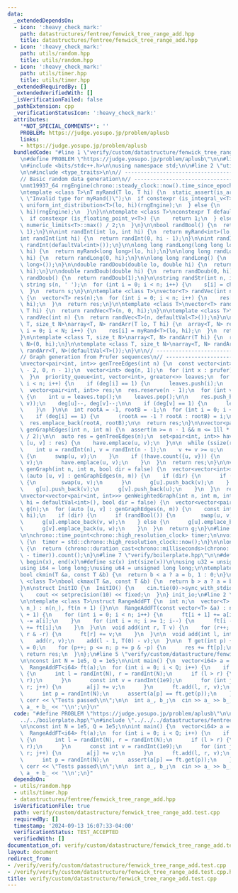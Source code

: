 ```yaml
---
data:
  _extendedDependsOn:
  - icon: ':heavy_check_mark:'
    path: datastructures/fentree/fenwick_tree_range_add.hpp
    title: datastructures/fentree/fenwick_tree_range_add.hpp
  - icon: ':heavy_check_mark:'
    path: utils/random.hpp
    title: utils/random.hpp
  - icon: ':heavy_check_mark:'
    path: utils/timer.hpp
    title: utils/timer.hpp
  _extendedRequiredBy: []
  _extendedVerifiedWith: []
  _isVerificationFailed: false
  _pathExtension: cpp
  _verificationStatusIcon: ':heavy_check_mark:'
  attributes:
    '*NOT_SPECIAL_COMMENTS*': ''
    PROBLEM: https://judge.yosupo.jp/problem/aplusb
    links:
    - https://judge.yosupo.jp/problem/aplusb
  bundledCode: "#line 1 \"verify/custom/datastructure/fenwick_tree_range_add.test.cpp\"\
    \n#define PROBLEM \"https://judge.yosupo.jp/problem/aplusb\"\n\n#line 1 \"verify/boilerplate.hpp\"\
    \n#include <bits/stdc++.h>\n\nusing namespace std;\n\n#line 2 \"utils/random.hpp\"\
    \n\n#include <type_traits>\n\n// ----------------------------------------------------\n\
    // Basic random data generation\n// ----------------------------------------------------\n\
    \nmt19937_64 rngEngine(chrono::steady_clock::now().time_since_epoch().count());\n\
    \ntemplate <class T>\nT myRand(T lo, T hi) {\n  static_assert(is_arithmetic_v<T>,\
    \ \"Invalid type for myRand()\");\n  if constexpr (is_integral_v<T>) {\n    return\
    \ uniform_int_distribution<T>(lo, hi)(rngEngine);\n  } else {\n    return uniform_real_distribution<T>(lo,\
    \ hi)(rngEngine);\n  }\n}\n\ntemplate <class T>\nconstexpr T defaultVal() {\n\
    \  if constexpr (is_floating_point_v<T>) {\n    return 1;\n  } else {\n    return\
    \ numeric_limits<T>::max() / 2;\n  }\n}\n\nbool randBool() {\n  return myRand<int>(0,\
    \ 1);\n}\n\nint randInt(int lo, int hi) {\n  return myRand<int>(lo, hi);\n}\n\n\
    int randInt(int hi) {\n  return randInt(0, hi - 1);\n}\n\nint randInt() {\n  return\
    \ randInt(defaultVal<int>());\n}\n\nlong long randLong(long long lo, long long\
    \ hi) {\n  return myRand<long long>(lo, hi);\n}\n\nlong long randLong(long long\
    \ hi) {\n  return randLong(0, hi);\n}\n\nlong long randLong() {\n  return randLong(defaultVal<long\
    \ long>());\n}\n\ndouble randDoub(double lo, double hi) {\n  return myRand<double>(lo,\
    \ hi);\n}\n\ndouble randDoub(double hi) {\n  return randDoub(0, hi);\n}\n\ndouble\
    \ randDoub() {\n  return randDoub(1);\n}\n\nstring randStr(int n, int k) {\n \
    \ string s(n, ' ');\n  for (int i = 0; i < n; i++) {\n    s[i] = char('a' + randInt(k));\n\
    \  }\n  return s;\n}\n\ntemplate <class T>\nvector<T> randVec(int n, T lo, T hi)\
    \ {\n  vector<T> res(n);\n  for (int i = 0; i < n; i++) {\n    res[i] = myRand<T>(lo,\
    \ hi);\n  }\n  return res;\n}\n\ntemplate <class T>\nvector<T> randVec(int n,\
    \ T hi) {\n  return randVec<T>(n, 0, hi);\n}\n\ntemplate <class T>\nvector<T>\
    \ randVec(int n) {\n  return randVec<T>(n, defaultVal<T>());\n}\n\ntemplate <class\
    \ T, size_t N>\narray<T, N> randArr(T lo, T hi) {\n  array<T, N> res;\n  for (int\
    \ i = 0; i < N; i++) {\n    res[i] = myRand<T>(lo, hi);\n  }\n  return res;\n\
    }\n\ntemplate <class T, size_t N>\narray<T, N> randArr(T hi) {\n  return randArr<T,\
    \ N>(0, hi);\n}\n\ntemplate <class T, size_t N>\narray<T, N> randArr() {\n  return\
    \ randArr<T, N>(defaultVal<T>());\n}\n\n// ----------------------------------------------------\n\
    // Graph generation from Prufer sequences\n// ----------------------------------------------------\n\
    \nvector<pair<int, int>> genTreeEdges(int n) {\n  const vector<int> prufer = randVec(n\
    \ - 2, 0, n - 1);\n  vector<int> deg(n, 1);\n  for (int x : prufer) {\n    deg[x]++;\n\
    \  }\n  priority_queue<int, vector<int>, greater<>> leaves;\n  for (int i = 0;\
    \ i < n; i++) {\n    if (deg[i] == 1) {\n      leaves.push(i);\n    }\n  }\n\n\
    \  vector<pair<int, int>> res;\n  res.reserve(n - 1);\n  for (int v : prufer)\
    \ {\n    int u = leaves.top();\n    leaves.pop();\n\n    res.push_back(minmax(u,\
    \ v));\n    deg[u]--, deg[v]--;\n\n    if (deg[v] == 1) {\n      leaves.push(v);\n\
    \    }\n  }\n\n  int rootA = -1, rootB = -1;\n  for (int i = 0; i < n; i++) {\n\
    \    if (deg[i] == 1) {\n      (rootA == -1 ? rootA : rootB) = i;\n    }\n  }\n\
    \  res.emplace_back(rootA, rootB);\n\n  return res;\n}\n\nvector<pair<int, int>>\
    \ genGraphEdges(int n, int m) {\n  assert(m >= n - 1 && m <= 1ll * n * (n - 1)\
    \ / 2);\n\n  auto res = genTreeEdges(n);\n  set<pair<int, int>> have;\n  for (auto\
    \ [u, v] : res) {\n    have.emplace(u, v);\n  }\n\n  while (ssize(res) < m) {\n\
    \    int u = randInt(n), v = randInt(n - 1);\n    v += v >= u;\n    if (u > v)\
    \ {\n      swap(u, v);\n    }\n    if (!have.count({u, v})) {\n      res.emplace_back(u,\
    \ v);\n      have.emplace(u, v);\n    }\n  }\n  return res;\n}\n\nvector<vector<int>>\
    \ genGraph(int n, int m, bool dir = false) {\n  vector<vector<int>> g(n);\n  for\
    \ (auto [u, v] : genGraphEdges(n, m)) {\n    if (dir) {\n      if (randBool())\
    \ {\n        swap(u, v);\n      }\n      g[u].push_back(v);\n    } else {\n  \
    \    g[u].push_back(v);\n      g[v].push_back(u);\n    }\n  }\n  return g;\n}\n\
    \nvector<vector<pair<int, int>>> genWeightedGraph(int n, int m, int lo = 1, int\
    \ hi = defaultVal<int>(), bool dir = false) {\n  vector<vector<pair<int, int>>>\
    \ g(n);\n  for (auto [u, v] : genGraphEdges(n, m)) {\n    const int w = randInt(lo,\
    \ hi);\n    if (dir) {\n      if (randBool()) {\n        swap(u, v);\n      }\n\
    \      g[u].emplace_back(v, w);\n    } else {\n      g[u].emplace_back(v, w);\n\
    \      g[v].emplace_back(u, w);\n    }\n  }\n  return g;\n}\n#line 2 \"utils/timer.hpp\"\
    \n\nchrono::time_point<chrono::high_resolution_clock> timer;\n\nvoid startTimer()\
    \ {\n  timer = std::chrono::high_resolution_clock::now();\n}\n\nlong long elapsed()\
    \ {\n  return (chrono::duration_cast<chrono::milliseconds>(chrono::high_resolution_clock::now()\
    \ - timer)).count();\n}\n#line 7 \"verify/boilerplate.hpp\"\n\n#define all(x)\
    \ begin(x), end(x)\n#define sz(x) int(size(x))\n\nusing u32 = unsigned int;\n\
    using i64 = long long;\nusing u64 = unsigned long long;\n\ntemplate <class T>\n\
    bool ckmin(T &a, const T &b) {\n  return b < a ? a = b, 1 : 0;\n}\n\ntemplate\
    \ <class T>\nbool ckmax(T &a, const T &b) {\n  return b > a ? a = b, 1 : 0;\n\
    }\n\nstruct InitIO {\n  InitIO() {\n    cin.tie(0)->sync_with_stdio(0);\n    cin.exceptions(cin.failbit);\n\
    \    cout << setprecision(10) << fixed;\n  }\n} init_io;\n#line 2 \"datastructures/fentree/fenwick_tree_range_add.hpp\"\
    \n\ntemplate <class T>\nstruct RangeAddFT {\n  int n;\n  vector<T> ft;\n\n  RangeAddFT(int\
    \ n_) : n(n_), ft(n + 1) {}\n\n  RangeAddFT(const vector<T> &a) : n(sz(a)), ft(n\
    \ + 1) {\n    for (int i = 0; i < n; i++) {\n      ft[i + 1] += a[i];\n      ft[i]\
    \ -= a[i];\n    }\n    for (int i = n; i >= 1; i--) {\n      ft[i - (i & -i)]\
    \ += ft[i];\n    }\n  }\n\n  void add(int r, T v) {\n    for (r++; r > 0; r -=\
    \ r & -r) {\n      ft[r] += v;\n    }\n  }\n\n  void add(int l, int r, T v) {\n\
    \    add(r, v);\n    add(l - 1, T(0) - v);\n  }\n\n  T get(int p) {\n    T res\
    \ = 0;\n    for (p++; p <= n; p += p & -p) {\n      res += ft[p];\n    }\n   \
    \ return res;\n  }\n};\n#line 5 \"verify/custom/datastructure/fenwick_tree_range_add.test.cpp\"\
    \n\nconst int N = 1e5, Q = 1e5;\n\nint main() {\n  vector<i64> a = randVec<i64>(N);\n\
    \  RangeAddFT<i64> ft(a);\n  for (int i = 0; i < Q; i++) {\n    if (randBool())\
    \ {\n      int l = randInt(N), r = randInt(N);\n      if (l > r) {\n        swap(l,\
    \ r);\n      }\n      const int v = randInt(1e9);\n      for (int j = l; j <=\
    \ r; j++) {\n        a[j] += v;\n      }\n      ft.add(l, r, v);\n    } else {\n\
    \      int p = randInt(N);\n      assert(a[p] == ft.get(p));\n    }\n  }\n\n \
    \ cerr << \"Tests passed\\n\";\n\n  int a_, b_;\n  cin >> a_ >> b_;\n  cout <<\
    \ a_ + b_ << '\\n';\n}\n"
  code: "#define PROBLEM \"https://judge.yosupo.jp/problem/aplusb\"\n\n#include \"\
    ../../boilerplate.hpp\"\n#include \"../../../datastructures/fentree/fenwick_tree_range_add.hpp\"\
    \n\nconst int N = 1e5, Q = 1e5;\n\nint main() {\n  vector<i64> a = randVec<i64>(N);\n\
    \  RangeAddFT<i64> ft(a);\n  for (int i = 0; i < Q; i++) {\n    if (randBool())\
    \ {\n      int l = randInt(N), r = randInt(N);\n      if (l > r) {\n        swap(l,\
    \ r);\n      }\n      const int v = randInt(1e9);\n      for (int j = l; j <=\
    \ r; j++) {\n        a[j] += v;\n      }\n      ft.add(l, r, v);\n    } else {\n\
    \      int p = randInt(N);\n      assert(a[p] == ft.get(p));\n    }\n  }\n\n \
    \ cerr << \"Tests passed\\n\";\n\n  int a_, b_;\n  cin >> a_ >> b_;\n  cout <<\
    \ a_ + b_ << '\\n';\n}"
  dependsOn:
  - utils/random.hpp
  - utils/timer.hpp
  - datastructures/fentree/fenwick_tree_range_add.hpp
  isVerificationFile: true
  path: verify/custom/datastructure/fenwick_tree_range_add.test.cpp
  requiredBy: []
  timestamp: '2024-09-13 16:07:33-04:00'
  verificationStatus: TEST_ACCEPTED
  verifiedWith: []
documentation_of: verify/custom/datastructure/fenwick_tree_range_add.test.cpp
layout: document
redirect_from:
- /verify/verify/custom/datastructure/fenwick_tree_range_add.test.cpp
- /verify/verify/custom/datastructure/fenwick_tree_range_add.test.cpp.html
title: verify/custom/datastructure/fenwick_tree_range_add.test.cpp
---
```

